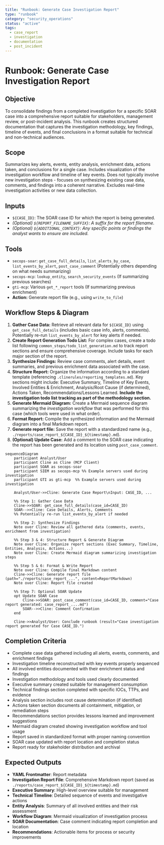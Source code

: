 ```yaml
---
title: "Runbook: Generate Case Investigation Report"
type: "runbook"
category: "security_operations"
status: "active"
tags:
  - case_report
  - investigation
  - documentation
  - post_incident
---
```


# Runbook: Generate Case Investigation Report

## Objective

To consolidate findings from a completed investigation for a specific SOAR case into a comprehensive report suitable for stakeholders, management review, or post-incident analysis. This runbook creates structured documentation that captures the investigation methodology, key findings, timeline of events, and final conclusions in a format suitable for technical and non-technical audiences.

## Scope

Summarizes key alerts, events, entity analysis, enrichment data, actions taken, and conclusions for a single case. Includes visualization of the investigation workflow and timeline of key events. Does not typically involve new investigation steps - focuses on synthesizing existing case data, comments, and findings into a coherent narrative. Excludes real-time investigation activities or new data collection.

## Inputs

*   `${CASE_ID}`: The SOAR case ID for which the report is being generated.
*   *(Optional) `${REPORT_FILENAME_SUFFIX}`: A suffix for the report filename.*
*   *(Optional) `${ADDITIONAL_CONTEXT}`: Any specific points or findings the analyst wants to ensure are included.*

## Tools

*   `secops-soar`: `get_case_full_details`, `list_alerts_by_case`, `list_events_by_alert`, `post_case_comment` (Potentially others depending on what needs summarizing)
*   `secops-mcp`: `lookup_entity`, `search_security_events` (If summarizing previous searches)
*   `gti-mcp`: Various `get_*_report` tools (If summarizing previous enrichment)
*   **Action:** Generate report file (e.g., using `write_to_file`)

## Workflow Steps & Diagram

1.  **Gather Case Data:** Retrieve all relevant data for `${CASE_ID}` using `get_case_full_details` (includes basic case info, alerts, comments). Potentially re-run `list_events_by_alert` for key alerts if needed.
2.  **Create Report Generation Todo List:** For complex cases, create a todo list following `common_steps/todo_list_generation.md` to track report sections and ensure comprehensive coverage. Include tasks for each major section of the report.
3.  **Synthesize Findings:** Review case comments, alert details, event summaries, and previous enrichment data associated with the case.
4.  **Structure Report:** Organize the information according to a standard template (referencing `.clinerules/reporting_templates.md`). Key sections might include: Executive Summary, Timeline of Key Events, Involved Entities & Enrichment, Analysis/Root Cause (if determined), Actions Taken, Recommendations/Lessons Learned. **Include the investigation todo list tracking as part of the methodology section.**
5.  **Generate Mermaid Diagram:** Create a Mermaid sequence diagram summarizing the *investigation workflow* that was performed for this case (which tools were used in what order).
6.  **Format Report:** Compile the synthesized information and the Mermaid diagram into a final Markdown report.
7.  **Generate report file:** Save the report with a standardized name (e.g., `./reports/case_report_${CASE_ID}_${timestamp}.md`).
8.  **(Optional) Update Case:** Add a comment to the SOAR case indicating the report has been generated and its location using `post_case_comment`.

```mermaid
sequenceDiagram
    participant Analyst/User
    participant Cline as Cline (MCP Client)
    participant SOAR as secops-soar
    participant SIEM as secops-mcp %% Example servers used during investigation
    participant GTI as gti-mcp  %% Example servers used during investigation

    Analyst/User->>Cline: Generate Case Report\nInput: CASE_ID, ...

    %% Step 1: Gather Case Data
    Cline->>SOAR: get_case_full_details(case_id=CASE_ID)
    SOAR-->>Cline: Case Details, Alerts, Comments
    %% Potentially re-run list_events_by_alert if needed

    %% Step 2: Synthesize Findings
    Note over Cline: Review all gathered data (comments, events, enrichment from investigation)

    %% Step 3 & 4: Structure Report & Generate Diagram
    Note over Cline: Organize report sections (Exec Summary, Timeline, Entities, Analysis, Actions...)
    Note over Cline: Create Mermaid diagram summarizing investigation steps

    %% Step 5 & 6: Format & Write Report
    Note over Cline: Compile final Markdown content
    Cline->>Cline: Generate report file (path="./reports/case_report_...", content=ReportMarkdown)
    Note over Cline: Report file created

    %% Step 7: Optional SOAR Update
    opt Update SOAR Case
        Cline->>SOAR: post_case_comment(case_id=CASE_ID, comment="Case report generated: case_report_....md")
        SOAR-->>Cline: Comment Confirmation
    end

    Cline->>Analyst/User: Conclude runbook (result="Case investigation report generated for Case CASE_ID.")

```

## Completion Criteria

- Complete case data gathered including all alerts, events, comments, and enrichment findings
- Investigation timeline reconstructed with key events properly sequenced
- All involved entities documented with their enrichment status and findings
- Investigation methodology and tools used clearly documented
- Executive summary created suitable for management consumption
- Technical findings section completed with specific IOCs, TTPs, and evidence
- Analysis section includes root cause determination (if identified)
- Actions taken section documents all containment, mitigation, or remediation steps
- Recommendations section provides lessons learned and improvement suggestions
- Mermaid diagram created showing investigation workflow and tool usage
- Report saved in standardized format with proper naming convention
- SOAR case updated with report location and completion status
- Report ready for stakeholder distribution and archival

## Expected Outputs
- **YAML Frontmatter**: Report metadata
- **Investigation Report File**: Comprehensive Markdown report (saved as `./reports/case_report_${CASE_ID}_${timestamp}.md`)
- **Executive Summary**: High-level overview suitable for management
- **Technical Timeline**: Detailed sequence of events and investigative actions
- **Entity Analysis**: Summary of all involved entities and their risk assessment
- **Workflow Diagram**: Mermaid visualization of investigation process
- **SOAR Documentation**: Case comment indicating report completion and location
- **Recommendations**: Actionable items for process or security improvements
